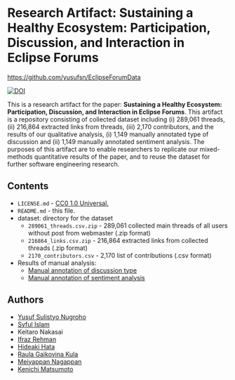 # Research Artifact: Sustaining a Healthy Ecosystem: Participation, Discussion, and Interaction in Eclipse Forums

https://github.com/yusufsn/EclipseForumData

[![DOI](https://zenodo.org/badge/DOI/10.5281/zenodo.4451766.svg)](https://doi.org/10.5281/zenodo.4451766)

This is a research artifact for the paper: **Sustaining a Healthy Ecosystem: Participation, Discussion, and Interaction in Eclipse Forums**. This artifact is a repository consisting of collected dataset including (i) 289,061 threads, (ii) 216,864 extracted links from threads, (iii) 2,170 contributors, and the results of our qualitative analysis, (i) 1,149 manually annotated type of discussion and (ii) 1,149 manually annotated sentiment analysis. The purposes of this artifact are to enable researchers to replicate our mixed-methods quantitative results of the paper, and to reuse the dataset for further software engineering research.

## Contents
* `LICENSE.md` - [CC0 1.0 Universal.](https://creativecommons.org/publicdomain/zero/1.0/)
* `README.md` - this file.
* dataset: directory for the dataset
  * `289061_threads.csv.zip` - 289,061 collected main threads of all users without post from webmaster (.zip format)
  * `216864_links.csv.zip` - 216,864 extracted links from collected threads (.zip format)
  * `2170_contributors.csv` - 2,170 list of contributions (.csv format)
* Results of manual analysis:
  * [Manual annotation of discussion type](https://docs.google.com/spreadsheets/d/e/2PACX-1vQoRpcbrV66OEB4vaCG9Njq65zW7XpLRITYG3BlUOoa_DmeOKcdQIgYJ8y2aSlmL3y9bCUhjpP3rYmT/pubhtml)
  * [Manual annotation of sentiment analysis](https://docs.google.com/spreadsheets/d/e/2PACX-1vQfyvsP1Zq3b9p_BYwkkgYXuEePJB6sIroC47jOUMcR5P8t7DCJFNpOJD565SPgqi--L3AAIQWs2kC5/pubhtml)
  
## Authors
- [Yusuf Sulistyo Nugroho](https://yusufsn.github.io/)
- [Syful Islam](https://syful-is.github.io/)
- Keitaro Nakasai
- [Ifraz Rehman](https://ifrazrehman.github.io/)
- [Hideaki Hata](https://hideakihata.github.io/)
- [Raula Gaikovina Kula](https://raux.github.io/)
- [Meiyappan Nagappan](https://cs.uwaterloo.ca/~m2nagapp/)
- [Kenichi Matsumoto](https://matsumotokenichi.github.io/)
